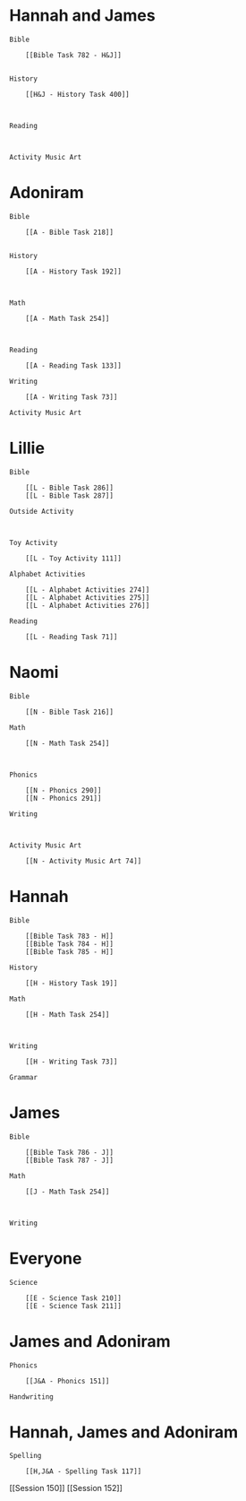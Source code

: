 # Hannah and James

	Bible

		[[Bible Task 782 - H&J]]
		

	History

		[[H&J - History Task 400]]
		
		

	Reading

		

	Activity Music Art

		
# Adoniram

	Bible

		[[A - Bible Task 218]]
		

	History

		[[A - History Task 192]]
		
		

	Math

		[[A - Math Task 254]]
		
		

	Reading

		[[A - Reading Task 133]]

	Writing

		[[A - Writing Task 73]]

	Activity Music Art

		

# Lillie

	Bible

		[[L - Bible Task 286]]
		[[L - Bible Task 287]]

	Outside Activity

		

	Toy Activity

		[[L - Toy Activity 111]]

	Alphabet Activities

		[[L - Alphabet Activities 274]]
		[[L - Alphabet Activities 275]]
		[[L - Alphabet Activities 276]]

	Reading

		[[L - Reading Task 71]]

# Naomi

	Bible

		[[N - Bible Task 216]]

	Math

		[[N - Math Task 254]]
		
		

	Phonics

		[[N - Phonics 290]]
		[[N - Phonics 291]]

	Writing

		

	Activity Music Art

		[[N - Activity Music Art 74]]

# Hannah

	Bible

		[[Bible Task 783 - H]]
		[[Bible Task 784 - H]]
		[[Bible Task 785 - H]]

	History

		[[H - History Task 19]]

	Math

		[[H - Math Task 254]]
		
		

	Writing

		[[H - Writing Task 73]]

	Grammar

		
		
		
# James

	Bible

		[[Bible Task 786 - J]]
		[[Bible Task 787 - J]]

	Math

		[[J - Math Task 254]]
		
		

	Writing

		

# Everyone

	Science

		[[E - Science Task 210]]
		[[E - Science Task 211]]
# James and Adoniram

	Phonics

		[[J&A - Phonics 151]]

	Handwriting

		
# Hannah, James and Adoniram

	Spelling

		[[H,J&A - Spelling Task 117]]

[[Session 150]]
[[Session 152]]
